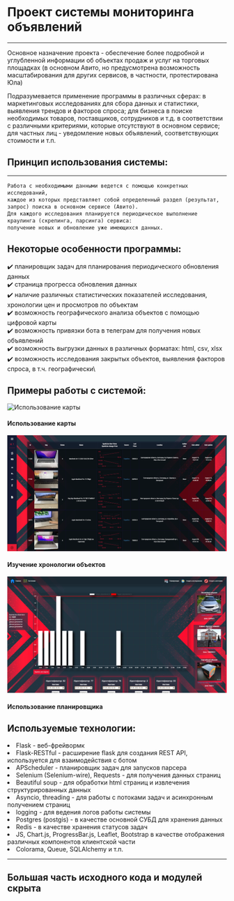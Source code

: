 Проект системы мониторинга объявлений 
=====================

***
Основное назначение проекта - обеспечение более подробной и углубленной информации об объектах продаж и услуг 
на торговых площадках (в основном Авито, но предусмотрена возможность масштабирования для других 
сервисов, в частности, протестирована Юла)

Подразумевается применение программы в различных сферах: в маркетинговых исследованиях 
для сбора данных и статистики, выявления трендов и факторов спроса; для бизнеса в поиске необходимых товаров, 
поставщиков, сотрудников и т.д. в соответствии с различными критериями, которые отсутствуют в основном сервисе; 
для частных лиц - уведомление новых объявлений, соответствующих стоимости и т.п.

Принцип использования системы:
-----------------------------------
***
    Работа с необходимыми данными ведется с помощью конкретных исследований, 
    каждое из которых представляет собой определенный раздел (результат, запрос) поиска в основном сервисе (Авито).
    Для каждого исследования планируется периодическое выполнение краулинга (скрепинга, парсинга) сервиса:
    получение новых и обновление уже имеющихся данных. 

Некоторые особенности программы:
-----------------------------------
:heavy_check_mark: планировщик задач для планирования периодического обновления данных \
:heavy_check_mark: страница прогресса обновления данных \
:heavy_check_mark: наличие различных статистических показателей исследования, хронологии цен и просмотров по объектам \
:heavy_check_mark: возможность географического анализа объектов с помощью цифровой карты \
:heavy_check_mark: возможность привязки бота в телеграм для получения новых объявлений \
:heavy_check_mark: возможность выгрузки данных в различных форматах: html, csv, xlsx \
:heavy_check_mark: возможность исследования закрытых объектов, выявления факторов спроса, в т.ч. географически\

Примеры работы с системой:
-----------------------------------

![Использование карты](readmi-source/using-map.gif)
#### Использование карты

![Изучение хронологий объектов](readmi-source/chronologies.PNG)
#### Изучение хронологии объектов

![Использование планировщика](readmi-source/scheduler.PNG)
#### Использование планировщика

Используемые технологии:
-----------------------------------
<li> Flask - веб-фрейвормк </li>
<li> Flask-RESTful - расширение flask для создания REST API, 
используется для взаимодействия с ботом 
</li>
<li> APScheduler - планировщик задач для запусков парсера </li>
<li> Selenium (Selenium-wire), Requests -  для получения данных страниц </li>
<li> Beautiful soup - для обработки html страниц и извлечения структурированных данных </li> 
<li> Asyncio, threading - для работы с потоками задач и асинхронным получением страниц </li>
<li> logging - для ведения логов работы системы </li>
<li> Postgres (postgis) - в качестве основной СУБД для хранения данных</li>
<li> Redis - в качестве хранения статусов задач </li>
<li> JS, Chart.js, ProgressBar.js, Leaflet, Bootstrap в качестве отображения различных компонентов клиентской части </li>
<li> Colorama, Queue, SQLAlchemy и т.п. </li>



-----------------------------------
Большая часть исходного кода и модулей скрыта
-----------------------------------

